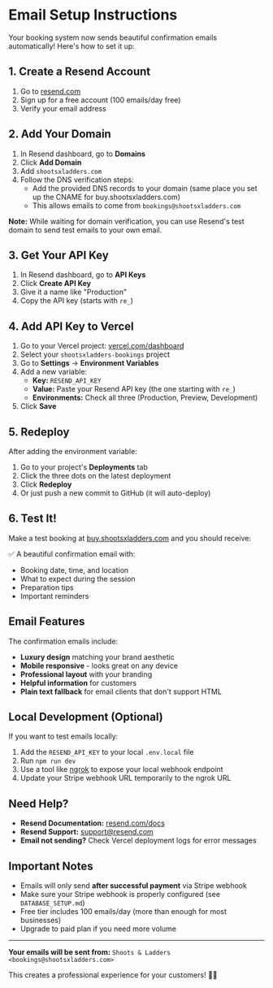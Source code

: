 # Email Setup Instructions

Your booking system now sends beautiful confirmation emails automatically! Here's how to set it up:

## 1. Create a Resend Account

1. Go to [resend.com](https://resend.com)
2. Sign up for a free account (100 emails/day free)
3. Verify your email address

## 2. Add Your Domain

1. In Resend dashboard, go to **Domains**
2. Click **Add Domain**
3. Add `shootsxladders.com`
4. Follow the DNS verification steps:
   - Add the provided DNS records to your domain (same place you set up the CNAME for buy.shootsxladders.com)
   - This allows emails to come from `bookings@shootsxladders.com`

**Note:** While waiting for domain verification, you can use Resend's test domain to send test emails to your own email.

## 3. Get Your API Key

1. In Resend dashboard, go to **API Keys**
2. Click **Create API Key**
3. Give it a name like "Production"
4. Copy the API key (starts with `re_`)

## 4. Add API Key to Vercel

1. Go to your Vercel project: [vercel.com/dashboard](https://vercel.com)
2. Select your `shootsxladders-bookings` project
3. Go to **Settings** → **Environment Variables**
4. Add a new variable:
   - **Key:** `RESEND_API_KEY`
   - **Value:** Paste your Resend API key (the one starting with `re_`)
   - **Environments:** Check all three (Production, Preview, Development)
5. Click **Save**

## 5. Redeploy

After adding the environment variable:
1. Go to your project's **Deployments** tab
2. Click the three dots on the latest deployment
3. Click **Redeploy**
4. Or just push a new commit to GitHub (it will auto-deploy)

## 6. Test It!

Make a test booking at [buy.shootsxladders.com](https://buy.shootsxladders.com) and you should receive:

✅ A beautiful confirmation email with:
- Booking date, time, and location
- What to expect during the session
- Preparation tips
- Important reminders

## Email Features

The confirmation emails include:
- **Luxury design** matching your brand aesthetic
- **Mobile responsive** - looks great on any device
- **Professional layout** with your branding
- **Helpful information** for customers
- **Plain text fallback** for email clients that don't support HTML

## Local Development (Optional)

If you want to test emails locally:
1. Add the `RESEND_API_KEY` to your local `.env.local` file
2. Run `npm run dev`
3. Use a tool like [ngrok](https://ngrok.com) to expose your local webhook endpoint
4. Update your Stripe webhook URL temporarily to the ngrok URL

## Need Help?

- **Resend Documentation:** [resend.com/docs](https://resend.com/docs)
- **Resend Support:** support@resend.com
- **Email not sending?** Check Vercel deployment logs for error messages

## Important Notes

- Emails will only send **after successful payment** via Stripe webhook
- Make sure your Stripe webhook is properly configured (see `DATABASE_SETUP.md`)
- Free tier includes 100 emails/day (more than enough for most businesses)
- Upgrade to paid plan if you need more volume

---

**Your emails will be sent from:** `Shoots & Ladders <bookings@shootsxladders.com>`

This creates a professional experience for your customers! 📧✨
